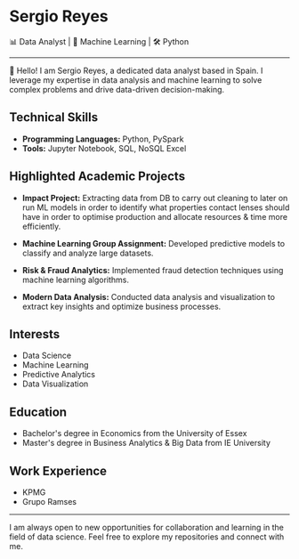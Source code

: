 # Sergio Reyes

📊 Data Analyst | 🧠 Machine Learning | 🛠️ Python

---

👋 Hello! I am Sergio Reyes, a dedicated data analyst based in Spain. I leverage my expertise in data analysis and machine learning to solve complex problems and drive data-driven decision-making.

## Technical Skills
- **Programming Languages:** Python, PySpark
- **Tools:** Jupyter Notebook, SQL, NoSQL Excel

## Highlighted Academic Projects

- **Impact Project:** Extracting data from DB to carry out cleaning to later on run ML models in order to identify what properties contact lenses should have in order to optimise production and allocate resources & time more efficiently.

- **Machine Learning Group Assignment:** Developed predictive models to classify and analyze large datasets.
- **Risk & Fraud Analytics:** Implemented fraud detection techniques using machine learning algorithms.
- **Modern Data Analysis:** Conducted data analysis and visualization to extract key insights and optimize business processes.

## Interests
- Data Science
- Machine Learning
- Predictive Analytics
- Data Visualization

## Education
- Bachelor's degree in Economics from the University of Essex
- Master's degree in Business Analytics & Big Data from IE University

## Work Experience
- KPMG
- Grupo Ramses

---

I am always open to new opportunities for collaboration and learning in the field of data science. Feel free to explore my repositories and connect with me.
